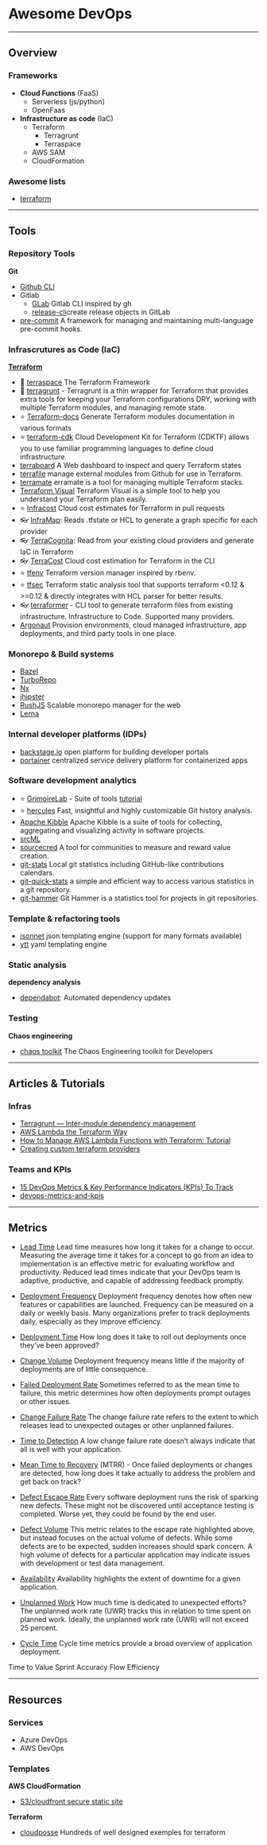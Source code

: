# Awesome DevOps


------------------------------------------------------------------------------------------
## Overview

### Frameworks

* __Cloud Functions__ (FaaS)
  * Serverless (js/python)
  * OpenFaas
* __Infrastructure as code__ (IaC)
  * Terraform
    * Terragrunt
    * Terraspace
  * AWS SAM
  * CloudFormation

### Awesome lists
* [terraform](https://project-awesome.org/shuaibiyy/awesome-terraform)

------------------------------------------------------------------------------------------
## Tools

### Repository Tools

__Git__
* [Github CLI](https://cli.github.com/)
* Gitlab
  * [GLab](https://github.com/profclems/glab) Gitlab CLI inspired by gh
  * [release-cli](https://gitlab.com/gitlab-org/release-cli)create release objects in GitLab
* [pre-commit](https://pre-commit.com/) A framework for managing and maintaining multi-language pre-commit hooks.


### Infrascrutures as Code (IaC)

__[Terraform]()__
* 🌟 [terraspace](https://terraspace.cloud/) The Terraform Framework
* 🌟 [terragrunt]() - Terragrunt is a thin wrapper for Terraform that provides extra tools for keeping your Terraform configurations DRY, working with multiple Terraform modules, and managing remote state.
* ⭐ [Terraform-docs](https://terraform-docs.io/) Generate Terraform modules documentation in various formats
* ⭐ [terraform-cdk](https://github.com/hashicorp/terraform-cdk) Cloud Development Kit for Terraform (CDKTF) allows you to use familiar programming languages to define cloud infrastructure. 
* [terraboard](https://terraboard.io/) A Web dashboard to inspect and query Terraform states
* [terrafile](https://github.com/coretech/terrafile) manage external modules from Github for use in Terraform.
* [terramate](https://github.com/mineiros-io/terramate) erramate is a tool for managing multiple Terraform stacks.
* [Terraform Visual](https://github.com/hieven/terraform-visual) Terraform Visual is a simple tool to help you understand your Terraform plan easily.
* ⭐ [Infracost](https://www.infracost.io/) Cloud cost estimates for Terraform in pull requests
* 👓 [InfraMap](https://github.com/cycloidio/inframap): Reads .tfstate or HCL to generate a graph specific for each provider
* 👓 [TerraCognita](https://github.com/cycloidio/terracognita): Read from your existing cloud providers and generate IaC in Terraform
* 👓 [TerraCost](https://github.com/cycloidio/terracost) Cloud cost estimation for Terraform in the CLI
* ⭐ [tfenv](https://github.com/tfutils/tfenv) Terraform version manager inspired by rbenv.
* ⭐ [tfsec](https://github.com/aquasecurity/tfsec) Terraform static analysis tool that supports terraform <0.12 & >=0.12 & directly integrates with HCL parser for better results.
* 👓 [terraformer](https://github.com/GoogleCloudPlatform/terraformer) - CLI tool to generate terraform files from existing infrastructure. Infrastructure to Code. Supported many providers.
* [Argonaut](https://www.argonaut.dev/) Provision environments, cloud managed infrastructure, app deployments, and third party tools in one place.

### Monorepo & Build systems

* [Bazel]()
* [TurboRepo](https://turborepo.org/)
* [Nx](https://nx.dev/)
* [jhipster](https://www.jhipster.tech/installation/)
* [RushJS](https://rushjs.io/) Scalable monorepo manager for the web
* [Lerna](/)
  
### Internal developer platforms (IDPs)
* [backstage.io]() open platform for building developer portals
* [portainer]() centralized service delivery platform for containerized apps

### Software development analytics
* :star: [GrimoireLab](https://chaoss.github.io/grimoirelab/) - Suite of tools [tutorial](https://chaoss.github.io/grimoirelab-tutorial/)
* :star: [hercules]( https://github.com/src-d/hercules]) Fast, insightful and highly customizable Git history analysis.
* [Apache Kibble](https://kibble.apache.org/) Apache Kibble is a suite of tools for collecting, aggregating and visualizing activity in software projects.
* [srcML](https://www.srcml.org/)
* [sourcecred](https://sourcecred.io/) A tool for communities to measure and reward value creation.
* [git-stats](https://github.com/IonicaBizau/git-stats) Local git statistics including GitHub-like contributions calendars.
* [git-quick-stats](https://github.com/arzzen/git-quick-stats) a simple and efficient way to access various statistics in a git repository.
* [git-hammer](https://github.com/asharov/git-hammer) Git Hammer is a statistics tool for projects in git repositories.

### Template & refactoring tools

* [jsonnet](https://jsonnet.org/) json templating engine (support for many formats available)
* [ytt](https://carvel.dev/ytt) yaml templating engine


### Static analysis

__dependency analysis__
* [dependabot](https://dependabot.com/): Automated dependency updates


### Testing

__Chaos engineering__
* [chaos toolkit](https://chaostoolkit.org/) The Chaos Engineering toolkit for Developers


------------------------------------------------------------------------------------------
## Articles & Tutorials

### Infras
* [Terragrunt — Inter-module dependency management](https://itnext.io/terragrunt-inter-module-dependency-management-36528693acdf)
* [AWS Lambda the Terraform Way](https://github.com/nsriram/lambda-the-terraform-way)
* [How to Manage AWS Lambda Functions with Terraform: Tutorial](https://spacelift.io/blog/terraform-aws-lambda)
* [Creating custom terraform providers](https://medium.com/@jozmo/creating-custom-terraform-providers-341311823fa2)

### Teams and KPIs
* [15 DevOps Metrics & Key Performance Indicators (KPIs) To Track](https://phoenixnap.com/blog/devops-metrics-kpis)
* [devops-metrics-and-kpis](https://www.appdynamics.com/topics/devops-metrics-and-kpis#~8-devops-resources)


------------------------------------------------------------------------------------------
## Metrics

* [Lead Time]() Lead time measures how long it takes for a change to occur. <br/> Measuring the average time it takes for a concept to go from an idea to implementation is an effective metric for evaluating workflow and productivity. Reduced lead times indicate that your DevOps team is adaptive, productive, and capable of addressing feedback promptly.
* [Deployment Frequency]() Deployment frequency denotes how often new features or capabilities are launched. Frequency can be measured on a daily or weekly basis. Many organizations prefer to track deployments daily, especially as they improve efficiency.
* [Deployment Time]() How long does it take to roll out deployments once they’ve been approved?
* [Change Volume]() Deployment frequency means little if the majority of deployments are of little consequence.
* [Failed Deployment Rate]() Sometimes referred to as the mean time to failure, this metric determines how often deployments prompt outages or other issues.
* [Change Failure Rate]() The change failure rate refers to the extent to which releases lead to unexpected outages or other unplanned failures.
* [Time to Detection]() A low change failure rate doesn’t always indicate that all is well with your application.
* [Mean Time to Recovery]() (MTRR) - Once failed deployments or changes are detected, how long does it take actually to address the problem and get back on track?

* [Defect Escape Rate]() Every software deployment runs the risk of sparking new defects. These might not be discovered until acceptance testing is completed. Worse yet, they could be found by the end user.
* [Defect Volume]() This metric relates to the escape rate highlighted above, but instead focuses on the actual volume of defects. While some defects are to be expected, sudden increases should spark concern. A high volume of defects for a particular application may indicate issues with development or test data management.
* [Availability]() Availability highlights the extent of downtime for a given application.
* [Unplanned Work]() How much time is dedicated to unexpected efforts? The unplanned work rate (UWR) tracks this in relation to time spent on planned work. Ideally, the unplanned work rate (UWR) will not exceed 25 percent.
* [Cycle Time]() Cycle time metrics provide a broad overview of application deployment.

Time to Value
Sprint Accuracy
Flow Efficiency

------------------------------------------------------------------------------------------

## Resources

### Services

* Azure DevOps
* AWS DevOps

### Templates

__AWS CloudFormation__  
* [S3/cloudfront secure static site](https://github.com/aws-samples/amazon-cloudfront-secure-static-site)
 
__Terraform__  
* [cloudposse](https://github.com/cloudposse) Hundreds of well designed exemples for terraform




